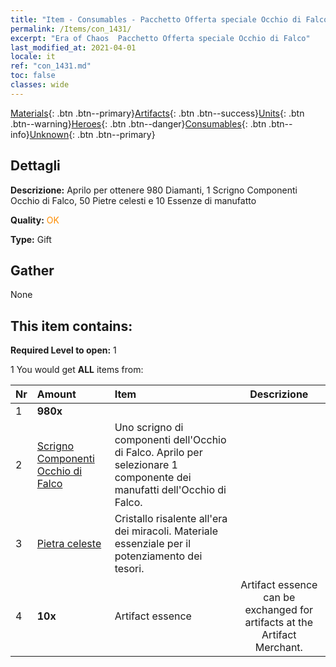 ```yaml
---
title: "Item - Consumables - Pacchetto Offerta speciale Occhio di Falco"
permalink: /Items/con_1431/
excerpt: "Era of Chaos  Pacchetto Offerta speciale Occhio di Falco"
last_modified_at: 2021-04-01
locale: it
ref: "con_1431.md"
toc: false
classes: wide
---
```

 [Materials](/it/Items/){: .btn .btn--primary}[Artifacts](/it/Items/Artifacts/){: .btn .btn--success}[Units](/it/Items/Units/){: .btn .btn--warning}[Heroes](/it/Items/Heroes/){: .btn .btn--danger}[Consumables](/it/Items/Consumables/){: .btn .btn--info}[Unknown](/it/Items/Unknown/){: .btn .btn--primary}

## Dettagli
 **Descrizione:** Aprilo per ottenere 980 Diamanti, 1 Scrigno Componenti Occhio di Falco, 50 Pietre celesti e 10 Essenze di manufatto

 **Quality:** <span style="color: #FF8C00">OK</span>

 **Type:** Gift

## Gather

  None

## This item contains:

 **Required Level to open:** 1

 1 You would get **ALL** items  from:

  | Nr | Amount |     Item    | Descrizione |
  |:---|:-------|:------------|:-----------:|
  | 1 |  **980x** | <i class="fas fa-gem"/> |  | 
  | 2 | [Scrigno Componenti Occhio di Falco](/it/Items/con_1349/) | Uno scrigno di componenti dell'Occhio di Falco. Aprilo per selezionare 1 componente dei manufatti dell'Occhio di Falco. | 
  | 3 | [Pietra celeste](/it/Items/art_188/) | Cristallo risalente all'era dei miracoli. Materiale essenziale per il potenziamento dei tesori. | 
  | 4 |  **10x** | Artifact essence | Artifact essence can be exchanged for artifacts at the Artifact Merchant.  | 
